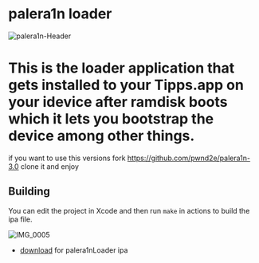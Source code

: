 # palera1n loader
![palera1n-Header](https://user-images.githubusercontent.com/104146035/204944552-181f4331-6fda-47d9-a6d8-4837580c8953.jpg)

# This is the loader application that gets installed to your Tipps.app on your idevice after ramdisk boots which it lets you bootstrap the device among other things.
if you want to use this versions fork  https://github.com/pwnd2e/palera1n-3.0 clone it and enjoy
## Building

You can edit the project in Xcode and then run `make` in actions to build the ipa file.


![IMG_0005](https://user-images.githubusercontent.com/104146035/204941534-12df4fde-a3e1-4fad-9dd6-eb9e9b46d0b0.PNG)



- [download](https://github.com/Cryptiiiic) for palera1nLoader ipa


